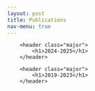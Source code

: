 ```yaml
---
layout: post
title: Publications
nav-menu: true
---
```


<!-- One -->
<section id="one">
	<div class="inner">

  		<header class="major">
			<h1>2024-2025</h1>
		</header>

  		<header class="major">
			<h1>2019-2023</h1>
		</header>

  
</section>

</div>
